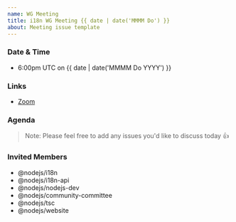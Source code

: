 ```yaml
---
name: WG Meeting
title: i18n WG Meeting {{ date | date('MMMM Do') }}
about: Meeting issue template
---
```


### Date & Time
* 6:00pm UTC on {{ date | date('MMMM Do YYYY') }}

### Links
* [Zoom](https://zoom.us/j/307660555)

### Agenda

<!-- Paste list of questions to discuss here -->

> Note: Please feel free to add any issues you'd like to discuss today 👍

### Invited Members
* @nodejs/i18n
* @nodejs/i18n-api
* @nodejs/nodejs-dev
* @nodejs/community-committee
* @nodejs/tsc
* @nodejs/website
